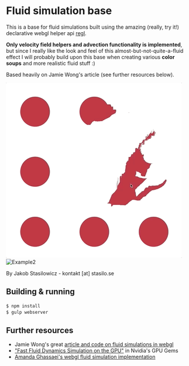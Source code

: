 # Fluid simulation base

This is a base for fluid simulations built using the amazing (really, try it!) declarative webgl helper api [regl](https://regl.party).

**Only velocity field helpers and advection functionality is implemented**, but since I really like the look and feel of this almost-but-not-quite-a-fluid effect I will probably build upon this base when creating various **color soups** and more realistic fluid stuff :)

Based heavily on Jamie Wong's article (see further resources below).

![Example](/assets/example.gif?raw=true "Example")
![Example2](/assets/example2.gif?raw=true "Example2")

By Jakob Stasilowicz - kontakt [at] stasilo.se

## Building & running

```sh
$ npm install
$ gulp webserver
```


## Further resources

- Jamie Wong's great [article and code on fluid simulations in webgl](http://jamie-wong.com/2016/08/05/webgl-fluid-simulation/)
- ["Fast Fluid Dynamics Simulation on the GPU"](https://developer.nvidia.com/gpugems/GPUGems/gpugems_ch38.html) in Nvidia's GPU Gems
- [Amanda Ghassaei's webgl fluid simulation implementation](https://github.com/amandaghassaei/FluidSimulation)
